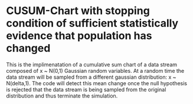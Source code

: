 # CUSUM-Chart with stopping condition of sufficient statistically evidence that population has changed

This is the implimenatation of a cumulative sum chart of a data stream composed of x ~ N(0,1) Gaussian random variables. At a random time the data stream will be sampled from a different gaussian distribution:
x ~ N(delta,1). The code will detect this mean change once the null hypothesis is rejected that the data stream is being sampled from the original distribution and thus terminate the simulation. 
